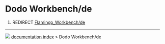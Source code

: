 # Dodo Workbench/de
1.  REDIRECT [Flamingo\_Workbench/de](Flamingo_Workbench/de.md)



---
![](images/Right_arrow.png) [documentation index](../README.md) > Dodo Workbench/de
